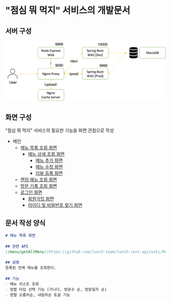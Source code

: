 # "점심 뭐 먹지" 서비스의 개발문서

## 서버 구성
![flow.png](_resources/img/flow.png)

## 화면 구성
"점심 뭐 먹지" 서비스의 필요한 기능을 화면 관점으로 작성

- 메인
  - [메뉴 목록 조회 화면](https://github.com/lunch-team/lunch-documents/blob/main/Menu/menu-list.md)
    - [메뉴 상세 조회 화면](https://github.com/lunch-team/lunch-documents/blob/main/Menu/menu-detail.md)
      - [메뉴 추가 화면](https://github.com/lunch-team/lunch-documents/blob/main/Menu/menu-add.md)
      - [메뉴 수정 화면 ](https://github.com/lunch-team/lunch-documents/blob/main/Menu/menu-modify.md)
      - [리뷰 등록 화면](https://github.com/lunch-team/lunch-documents/blob/main/Menu/menu-review-add.md)
  - [랜덤 메뉴 조회 화면](https://github.com/lunch-team/lunch-documents/blob/main/Menu/menu-list-random.md)
  - [방문 기록 조회 화면](https://github.com/lunch-team/lunch-documents/blob/main/Menu/menu-log.md)
  - [로그인 화면](https://github.com/lunch-team/lunch-documents/blob/main/Member/member-login.md)
    - [회원가입 화면](https://github.com/lunch-team/lunch-documents/blob/main/Member/member-signup.md)
    - [아이디 및 비밀번호 찾기 화면](https://github.com/lunch-team/lunch-documents/blob/main/Member/member-findIdPw.md)

## 문서 작성 양식 
```md
# 메뉴 목록 화면

## 관련 API
[/menu/getAllMenu](https://github.com/lunch-team/lunch-rest-api/wiki/Menu#모든-메뉴-조회)

## 설명
등록된 전체 메뉴를 조회한다.

## 기능
- 메뉴 리스트 조회
- 정렬 타입 선택 기능 (가나다, 방문수 순, 방문일자 순)
- 정렬 오름차순, 내림차순 토글 기능
```
